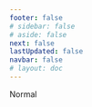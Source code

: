 ```yaml
---
footer: false
# sidebar: false
# aside: false
next: false
lastUpdated: false
navbar: false
# layout: doc
---
```


<script setup>
const chatPrompts = [
  // Dịch vụ kinh doanh (khối đầu tiên)
  { id: "1", text: "Đăng ký công ty tại UAE", category: "business" },
  { id: "2", text: "Thành lập công ty Mainland", category: "business" },
  { id: "3", text: "Đăng ký công ty Free Zone", category: "business" },
  { id: "4", text: "Thành lập công ty Offshore", category: "business" },
  { id: "5", text: "Visa freelance UAE", category: "business" },
  { id: "6", text: "Giấy phép kinh doanh Dubai", category: "business" },
  { id: "7", text: "Yêu cầu giấy phép thương mại UAE", category: "business" },
  { id: "23", text: "Thành lập doanh nghiệp UAE", category: "business" },
  { id: "24", text: "Khu Free Zone Dubai", category: "business" },
  { id: "25", text: "Đăng ký công ty UAE", category: "business" },
  { id: "26", text: "Visa freelance UAE", category: "business" },
  
  // Thị thực và di trú
  { id: "8", text: "Đơn xin Golden Visa UAE", category: "visa" },
  { id: "9", text: "Visa lao động UAE", category: "visa" },
  { id: "10", text: "Bảo lãnh visa gia đình tại UAE", category: "visa" },
  { id: "11", text: "Yêu cầu kiểm tra y tế visa", category: "visa" },
  { id: "12", text: "Quy trình visa cư trú UAE", category: "visa" },
  { id: "27", text: "Yêu cầu visa UAE", category: "visa" },
  
  // Pháp lý và giấy tờ
  { id: "13", text: "Đăng ký Emirates ID", category: "legal" },
  { id: "14", text: "Chứng thực giấy tờ UAE", category: "legal" },
  { id: "15", text: "Giấy ủy quyền tại UAE", category: "legal" },
  { id: "16", text: "Xem xét hợp đồng kinh doanh UAE", category: "legal" },
  { id: "40", text: "Gia hạn Emirates ID", category: "legal" },
  
  // Dịch vụ tài chính
  { id: "17", text: "Tài khoản ngân hàng doanh nghiệp UAE", category: "finance" },
  { id: "18", text: "Đăng ký thuế UAE (VAT)", category: "finance" },
  { id: "19", text: "Dịch vụ kế toán tại UAE", category: "finance" },
  { id: "20", text: "Quy định về Economic Substance UAE", category: "finance" },
  { id: "41", text: "Dịch vụ ngân hàng UAE", category: "finance" },
  
  // Bất động sản và dịch vụ
  { id: "21", text: "Đầu tư bất động sản UAE", category: "property" },
  { id: "22", text: "Thuê văn phòng Dubai", category: "property" },

  // Y tế
  { id: "47", text: "Bảo hiểm y tế UAE", category: "healthcare" },
  { id: "48", text: "Bệnh viện tốt nhất tại Dubai", category: "healthcare" },
  { id: "49", text: "Kiểm tra sức khỏe UAE", category: "healthcare" },
  
  // Du lịch và giải trí (cuối cùng)
  { id: "28", text: "Điểm du lịch Dubai", category: "travel" },
  { id: "29", text: "Expo City Dubai", category: "attractions" },
  { id: "30", text: "Vé Dubai Frame", category: "attractions" },
  { id: "31", text: "Vé Burj Khalifa", category: "attractions" },
  { id: "32", text: "Museum of the Future", category: "attractions" },
  { id: "33", text: "Abu Dhabi Louvre", category: "attractions" },
  { id: "34", text: "Ferrari World Abu Dhabi", category: "attractions" },
  { id: "35", text: "Mua sắm tại Dubai Mall", category: "shopping" },
]
</script>

<AIChat :prompts="chatPrompts" />

<userStyle>Normal</userStyle>